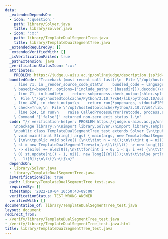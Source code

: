 ```yaml
---
data:
  _extendedDependsOn:
  - icon: ':question:'
    path: library/Solver.java
    title: library/Solver.java
  - icon: ':x:'
    path: library/TemplateDualSegmentTree.java
    title: library/TemplateDualSegmentTree.java
  _extendedRequiredBy: []
  _extendedVerifiedWith: []
  _isVerificationFailed: true
  _pathExtension: java
  _verificationStatusIcon: ':x:'
  attributes:
    PROBLEM: https://judge.u-aizu.ac.jp/onlinejudge/description.jsp?id=DSL_2_E
  bundledCode: "Traceback (most recent call last):\n  File \"/opt/hostedtoolcache/Python/3.10.7/x64/lib/python3.10/site-packages/onlinejudge_verify/documentation/build.py\"\
    , line 71, in _render_source_code_stat\n    bundled_code = language.bundle(stat.path,\
    \ basedir=basedir, options={'include_paths': [basedir]}).decode()\n  File \"/opt/hostedtoolcache/Python/3.10.7/x64/lib/python3.10/site-packages/onlinejudge_verify/languages/user_defined.py\"\
    , line 71, in bundle\n    return subprocess.check_output(shlex.split(command))\n\
    \  File \"/opt/hostedtoolcache/Python/3.10.7/x64/lib/python3.10/subprocess.py\"\
    , line 420, in check_output\n    return run(*popenargs, stdout=PIPE, timeout=timeout,\
    \ check=True,\n  File \"/opt/hostedtoolcache/Python/3.10.7/x64/lib/python3.10/subprocess.py\"\
    , line 524, in run\n    raise CalledProcessError(retcode, process.args,\nsubprocess.CalledProcessError:\
    \ Command '['false']' returned non-zero exit status 1.\n"
  code: "// verification-helper: PROBLEM https://judge.u-aizu.ac.jp/onlinejudge/description.jsp?id=DSL_2_E\n\
    \npackage library;\n\nimport library.Solver;\nimport library.TemplateDualSegmentTree;\n\
    \npublic class TemplateDualSegmentTree_test extends Solver {\n\tpublic static\
    \ void main(final String[] args) { main(args, new TemplateDualSegmentTree_test());\
    \ }\n\n\tpublic void solve() {\n\t\tint n = ni();\n\t\tint q = ni();\n\t\tTemplateDualSegmentTree<long[]>\
    \ st = new TemplateDualSegmentTree<>(n,\n\t\t\t\t() -> new long[]{0}, (ele1, ele2)\
    \ -> ele1[0] += ele2[0]);\n\t\tfor(int i = 0; i < q; i ++) {\n\t\t\tif(ni() ==\
    \ 0) st.update(ni() - 1, ni(), new long[]{nl()});\n\t\t\telse prtln(st.get(ni()\
    \ - 1)[0]);\n\t\t}\n\t}\n}"
  dependsOn:
  - library/Solver.java
  - library/TemplateDualSegmentTree.java
  isVerificationFile: true
  path: library/TemplateDualSegmentTree_test.java
  requiredBy: []
  timestamp: '2022-10-04 10:50:43+09:00'
  verificationStatus: TEST_WRONG_ANSWER
  verifiedWith: []
documentation_of: library/TemplateDualSegmentTree_test.java
layout: document
redirect_from:
- /verify/library/TemplateDualSegmentTree_test.java
- /verify/library/TemplateDualSegmentTree_test.java.html
title: library/TemplateDualSegmentTree_test.java
---
```

